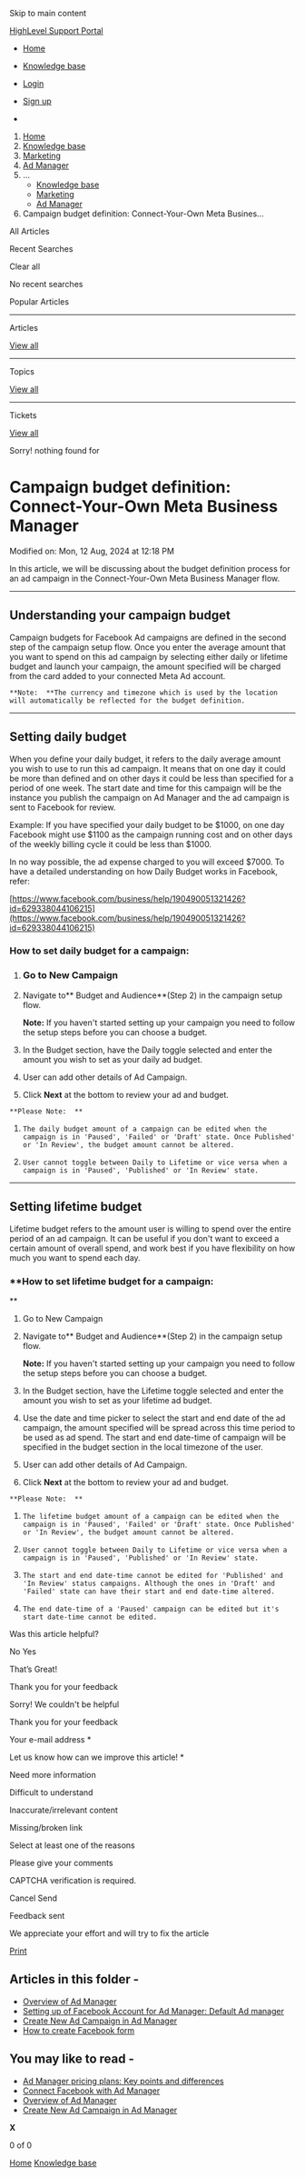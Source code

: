 Skip to main content

[ HighLevel Support Portal ](https://help.gohighlevel.com)

  * [ Home ](/support/home)
  * [ Knowledge base ](/support/solutions)

  * [Login](/support/login)
  * [Sign up](/support/signup)
  * 

  1. [Home](/support/home)
  2. [Knowledge base](/support/solutions)
  3. [Marketing](/support/solutions/48000449565)
  4. [Ad Manager](/support/solutions/folders/155000000587)
  5. ... 
     * [Knowledge base](/support/solutions)
     * [Marketing](/support/solutions/48000449565)
     * [Ad Manager](/support/solutions/folders/155000000587)
  6. Campaign budget definition: Connect-Your-Own Meta Busines...

All  Articles 

Recent Searches

Clear all

No recent searches

Popular Articles

* * *

Articles

[View all](/support/search/solutions)

* * *

Topics

[View all](/support/search/topics)

* * *

Tickets

[View all](/support/search/tickets)

Sorry! nothing found for   

# Campaign budget definition: Connect-Your-Own Meta Business Manager

Modified on: Mon, 12 Aug, 2024 at 12:18 PM

In this article, we will be discussing about the budget definition process for an ad campaign in the Connect-Your-Own Meta Business Manager flow.

* * *

## **Understanding your campaign budget**

Campaign budgets for Facebook Ad campaigns are defined in the second step of the campaign setup flow. Once you enter the average amount that you want to spend on this ad campaign by selecting either daily or lifetime budget and launch your campaign, the amount specified will be charged from the card added to your connected Meta Ad account.

    **Note:  **The currency and timezone which is used by the location will automatically be reflected for the budget definition.

* * *

## **Setting daily budget**

When you define your daily budget, it refers to the daily average amount you wish to use to run this ad campaign. It means that on one day it could be more than defined and on other days it could be less than specified for a period of one week. The start date and time for this campaign will be the instance you publish the campaign on Ad Manager and the ad campaign is sent to Facebook for review.

Example: If you have specified your daily budget to be $1000, on one day Facebook might use $1100 as the campaign running cost and on other days of the weekly billing cycle it could be less than $1000. 

In no way possible, the ad expense charged to you will exceed $7000. To have a detailed understanding on how Daily Budget works in Facebook, refer: 

[https://www.facebook.com/business/help/190490051321426?id=629338044106215](https://www.facebook.com/business/help/190490051321426?id=629338044106215)

####   

### **How to set daily budget for a campaign:**

  1. ###  Go to New Campaign

  2. Navigate to**  Budget and Audience**(Step 2) in the campaign setup flow.
    
        **Note:**  If you haven't started setting up your campaign you need to follow the setup steps before you can choose a budget.

  3. In the Budget section, have the Daily toggle selected and enter the amount you wish to set as your daily ad budget.  

  4. User can add other details of Ad Campaign.
  5. Click **Next** at the bottom to review your ad and budget.  

    **Please Note:  **

  1.     The daily budget amount of a campaign can be edited when the campaign is in 'Paused', 'Failed' or 'Draft' state. Once Published' or 'In Review', the budget amount cannot be altered.

  2.     User cannot toggle between Daily to Lifetime or vice versa when a campaign is in 'Paused', 'Published' or 'In Review' state.

* * *

## **Setting lifetime budget**

Lifetime budget refers to the amount user is willing to spend over the entire period of an ad campaign. It can be useful if you don't want to exceed a certain amount of overall spend, and work best if you have flexibility on how much you want to spend each day.

### **How to set lifetime budget for a campaign:  
**

  1. Go to New Campaign
  2. Navigate to**  Budget and Audience**(Step 2) in the campaign setup flow.
    
        **Note:**  If you haven't started setting up your campaign you need to follow the setup steps before you can choose a budget.

  3. In the Budget section, have the Lifetime toggle selected and enter the amount you wish to set as your lifetime ad budget.
  4. Use the date and time picker to select the start and end date of the ad campaign, the amount specified will be spread across this time period to be used as ad spend. The start and end date-time of campaign will be specified in the budget section in the local timezone of the user.  

  5. User can add other details of Ad Campaign. 
  6. Click **Next** at the bottom to review your ad and budget.  

    **Please Note:  **

  1.     The lifetime budget amount of a campaign can be edited when the campaign is in 'Paused', 'Failed' or 'Draft' state. Once Published' or 'In Review', the budget amount cannot be altered.

  2.     User cannot toggle between Daily to Lifetime or vice versa when a campaign is in 'Paused', 'Published' or 'In Review' state.

  3.     The start and end date-time cannot be edited for 'Published' and 'In Review' status campaigns. Although the ones in 'Draft' and 'Failed' state can have their start and end date-time altered.

  4.     The end date-time of a 'Paused' campaign can be edited but it's start date-time cannot be edited.

Was this article helpful?

No  Yes 

That’s Great!

Thank you for your feedback

Sorry! We couldn't be helpful

Thank you for your feedback

Your e-mail address *

Let us know how can we improve this article! *

Need more information 

Difficult to understand 

Inaccurate/irrelevant content 

Missing/broken link 

Select at least one of the reasons 

Please give your comments 

CAPTCHA verification is required. 

Cancel  Send 

Feedback sent

We appreciate your effort and will try to fix the article

[Print](javascript:print\(\))

## Articles in this folder -

  * [Overview of Ad Manager](/support/solutions/articles/155000002433-overview-of-ad-manager)
  * [Setting up of Facebook Account for Ad Manager: Default Ad manager](/support/solutions/articles/155000002434-setting-up-of-facebook-account-for-ad-manager-default-ad-manager)
  * [Create New Ad Campaign in Ad Manager](/support/solutions/articles/155000002435-create-new-ad-campaign-in-ad-manager)
  * [How to create Facebook form](/support/solutions/articles/155000002439-how-to-create-facebook-form)

## You may like to read -

  * [Ad Manager pricing plans: Key points and differences](/support/solutions/articles/155000003501-ad-manager-pricing-plans-key-points-and-differences)
  * [Connect Facebook with Ad Manager](/support/solutions/articles/155000003044-connect-facebook-with-ad-manager)
  * [Overview of Ad Manager](/support/solutions/articles/155000002433-overview-of-ad-manager)
  * [Create New Ad Campaign in Ad Manager](/support/solutions/articles/155000002435-create-new-ad-campaign-in-ad-manager)

**X**

0 of 0 []()

[Home](/support/home) [Knowledge base](/support/solutions)
